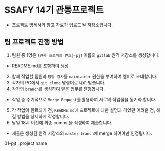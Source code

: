 # SSAFY 14기 관통프로젝트

- 프로젝트 명세서와 참고 자료가 업로드 될 저장소입니다.

## 팀 프로젝트 진행 방법

1. 팀원 중 1명은 `{관통 프로젝트 번호}-pjt` 이름의 `gitlab` 원격 저장소를 생성합니다.
  - README.md를 포함하여 생성
2. 함께 작업할 팀원과 `담당 강사`를 `maintainer` 권한을 부여하여 멤버로 초대합니다.
3. 각자의 PC에서 `git clone` 명령어로 내려 받습니다.
4. 각자의 `branch`를 생성하여 맡은 업무를 진행합니다.
  - 작업 중 주기적으로 `Merge Request`를 활용하여 서로의 작업물을 동기화 합니다.
5. 각 작업이 완료되기 전, `README.md`에 프로젝트에 대한 설명과 겪었던 어려운 점, 해결 방법을 상세하게 작성합니다.
6. 당일 18시 이전에 최종 commit을 작성하여 제출합니다.
  - 제출은 생성된 원격 저장소의 `master branch`에 merge 하여야만 인정됩니다.

  01-pjt : project name 